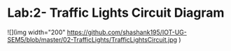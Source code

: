 # Lab:2- Traffic Lights Circuit Diagram 
![](img width="200" https://github.com/shashank195/IOT-UG-SEM5/blob/master/02-TrafficLights/TrafficLightsCircuit.jpg )
